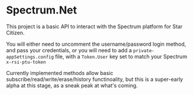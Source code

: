 # Spectrum.Net

This project is a basic API to interact with the Spectrum platform for Star Citizen.

You will either need to uncomment the username/password login method, and pass your credentials, or you will need to add a `private-appSettings.config` file, with a `Token.User` key set to match your Spectrum `x-rsi-ptu-token`

Currently implemented methods allow basic subscribe/read/write/erase/history functinoality, but this is a super-early alpha at this stage, as a sneak peak at what's coming.
